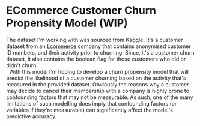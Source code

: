 # ECommerce Customer Churn Propensity Model (WIP)
The dataset I'm working with was sourced from Kaggle. It's a customer dataset from an <a href='https</b>://www.kaggle.com/datasets/ankitverma2010/ecommerce-customer-churn-analysis-and-prediction/data'>Ecommerce</a> company that contains anonymised customer ID numbers, and their activity prior to churning. Since, it's a customer churn dataset, it also contains the boolean flag for those customers who did or didn't churn.<br>
&nbsp;&nbsp;With this model I'm hoping to develop a churn propensity model that will predict the likelihood of a customer churning based on the activity that's measured in the provided dataset. Obviously the reasons why a customer may decide to cancel their membership with a company is highly prone to confounding factors that may not be measurable. As such, one of the many limitations of such modelling does imply that confounding factors (or variables if they're measurable) can significantly affect the model's predictive accuracy. 